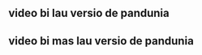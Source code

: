 
## video bi lau versio de pandunia

[](https://www.youtube.com/watch?v=TgO8AwX4OCU)

## video bi mas lau versio de pandunia

[](https://www.youtube.com/watch?v=yfkQrdyfLcQ)

